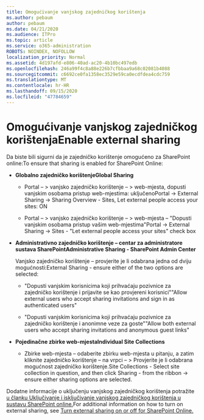 ```yaml
---
title: Omogućivanje vanjskog zajedničkog korištenja
ms.author: pebaum
author: pebaum
ms.date: 04/21/2020
ms.audience: ITPro
ms.topic: article
ms.service: o365-administration
ROBOTS: NOINDEX, NOFOLLOW
localization_priority: Normal
ms.assetid: 4d197afd-e806-40ad-ac20-4b10bc497edb
ms.openlocfilehash: 246a99f4c8a88e226b7cfbbaa9a68c02081b4088
ms.sourcegitcommit: c6692ce0fa1358ec3529e59ca0ecdfdea4cdc759
ms.translationtype: MT
ms.contentlocale: hr-HR
ms.lasthandoff: 09/15/2020
ms.locfileid: "47784659"
---
```

# <a name="enable-external-sharing"></a><span data-ttu-id="188f2-102">Omogućivanje vanjskog zajedničkog korištenja</span><span class="sxs-lookup"><span data-stu-id="188f2-102">Enable external sharing</span></span>

 <span data-ttu-id="188f2-103">Da biste bili sigurni da je zajedničko korištenje omogućeno za SharePoint online:</span><span class="sxs-lookup"><span data-stu-id="188f2-103">To ensure that sharing is enabled for SharePoint Online:</span></span>
  
- <span data-ttu-id="188f2-104">**Globalno zajedničko korištenje**</span><span class="sxs-lookup"><span data-stu-id="188f2-104">**Global Sharing**</span></span>
    
  - <span data-ttu-id="188f2-105">Portal – \> vanjsko zajedničko korištenje – \> web-mjesta, dopusti vanjskim osobama pristup web-mjestima: uključeno</span><span class="sxs-lookup"><span data-stu-id="188f2-105">Portal -\> External Sharing -\> Sharing Overview - Sites, Let external people access your sites: ON</span></span>
    
  - <span data-ttu-id="188f2-106">Portal – \> vanjsko zajedničko korištenje – \> web-mjesta – "Dopusti vanjskim osobama pristup vašim web-mjestima"</span><span class="sxs-lookup"><span data-stu-id="188f2-106">Portal -\> External Sharing -\> Sites - "Let external people access your sites" check box</span></span>
    
- <span data-ttu-id="188f2-107">**Administrativno zajedničko korištenje – centar za administratore sustava SharePoint**</span><span class="sxs-lookup"><span data-stu-id="188f2-107">**Administrative Sharing - SharePoint Admin Center**</span></span>
    
    <span data-ttu-id="188f2-108">Vanjsko zajedničko korištenje – provjerite je li odabrana jedna od dviju mogućnosti:</span><span class="sxs-lookup"><span data-stu-id="188f2-108">External Sharing - ensure either of the two options are selected:</span></span>
    
  - <span data-ttu-id="188f2-109">"Dopusti vanjskim korisnicima koji prihvaćaju pozivnice za zajedničko korištenje i prijavite se kao provjereni korisnici"</span><span class="sxs-lookup"><span data-stu-id="188f2-109">"Allow external users who accept sharing invitations and sign in as authenticated users"</span></span>
    
  - <span data-ttu-id="188f2-110">"Dopusti vanjskim korisnicima koji prihvaćaju pozivnice za zajedničko korištenje i anonimne veze za goste"</span><span class="sxs-lookup"><span data-stu-id="188f2-110">"Allow both external users who accept sharing invitations and anonymous guest links"</span></span>
    
- <span data-ttu-id="188f2-111">**Pojedinačne zbirke web-mjesta**</span><span class="sxs-lookup"><span data-stu-id="188f2-111">**Individual Site Collections**</span></span>
    
  - <span data-ttu-id="188f2-112">Zbirke web-mjesta – odaberite zbirku web-mjesta u pitanju, a zatim kliknite zajedničko korištenje – na vrpci – \> Provjerite je li odabrana mogućnost zajedničko korištenje.</span><span class="sxs-lookup"><span data-stu-id="188f2-112">Site Collections - Select site collection in question, and then click Sharing - from the ribbon -\> ensure either sharing options are selected.</span></span>
    
<span data-ttu-id="188f2-113">Dodatne informacije o uključenju vanjskog zajedničkog korištenja potražite [u članku Uključivanje i isključivanje vanjskog zajedničkog korištenja u sustavu SharePoint online.](https://go.microsoft.com/fwlink/?linkid=2047681&amp;clcid=0x409)</span><span class="sxs-lookup"><span data-stu-id="188f2-113">For additional information on how to turn on external sharing, see [Turn external sharing on or off for SharePoint Online.](https://go.microsoft.com/fwlink/?linkid=2047681&amp;clcid=0x409)</span></span>
  

